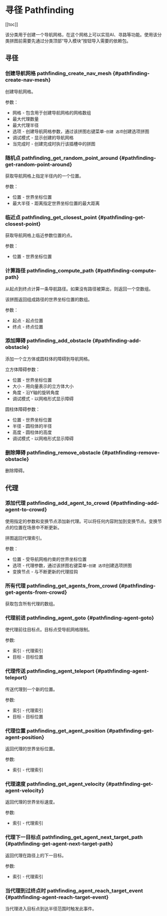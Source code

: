 # 寻径 Pathfinding

[[toc]]

该分类用于创建一个导航网格，在这个网格上可以实现AI、寻路等功能。使用该分类拼图前需要先通过分类顶部“导入模块”按钮导入需要的依赖包。

## 寻径

### 创建导航网格 pathfinding_create_nav_mesh {#pathfinding-create-nav-mesh}

创建导航网格。

参数：
- 网格 - 包含用于创建导航网格的网格数组
- 最大代理数量
- 最大代理半径
- 选项 - 创建导航网格参数，通过该拼图右键菜单-`创建 选项`创建选项拼图
- 调试模式 - 显示创建的导航网格
- 当完成时 - 创建完成时执行该插槽中的拼图

### 随机点 pathfinding_get_random_point_around {#pathfinding-get-random-point-around}

获取导航网格上指定半径内的一个位置。

参数：
- 位置 - 世界坐标位置
- 最大半径 - 距离指定世界坐标位置的最大距离

### 临近点 pathfinding_get_closest_point {#pathfinding-get-closest-point}

获取导航网格上临近参数位置的点。

参数：
- 位置 - 世界坐标位置

### 计算路径 pathfinding_compute_path {#pathfinding-compute-path}

从起点到终点计算一条导航路径。如果没有路径被算出，则返回一个空数组。

该拼图返回组成路径的世界坐标位置的数组。

参数：
- 起点 - 起点位置
- 终点 - 终点位置

### 添加障碍 pathfinding_add_obstacle {#pathfinding-add-obstacle}

添加一个立方体或圆柱体的障碍到导航网格。

立方体障碍参数：
- 位置 - 世界坐标位置
- 大小 - 用向量表示的立方体大小
- 角度 - 沿Y轴的旋转角度
- 调试模式 - 以网格形式显示障碍

圆柱体障碍参数：
- 位置 - 世界坐标位置
- 半径 - 圆柱体的半径
- 高度 - 圆柱体的高度
- 调试模式 - 以网格形式显示障碍

### 删除障碍 pathfinding_remove_obstacle {#pathfinding-remove-obstacle}

删除障碍。

## 代理

### 添加代理 pathfinding_add_agent_to_crowd {#pathfinding-add-agent-to-crowd}

使用指定的参数和变换节点添加新代理。可以将任何内容附加到变换节点。变换节点的位置在场景中不断更新。

拼图返回代理索引。

参数：
- 位置 - 受导航网格约束的世界坐标位置
- 选项 - 代理参数，通过该拼图右键菜单-`创建 选项`创建选项拼图
- 变换节点 - 与不断更新的代理挂钩

### 所有代理 pathfinding_get_agents_from_crowd {#pathfinding-get-agents-from-crowd}

获取包含所有代理的数组。

### 代理前进 pathfinding_agent_goto {#pathfinding-agent-goto}

使代理前往目标点。目标点受导航网格限制。

参数:
- 索引 - 代理索引
- 目标 - 目标位置

### 代理传送 pathfinding_agent_teleport {#pathfinding-agent-teleport}

传送代理到一个新的位置。

参数:
- 索引 - 代理索引
- 目标 - 目标位置

### 代理位置 pathfinding_get_agent_position {#pathfinding-get-agent-position}

返回代理的世界坐标位置。

参数: 
- 索引 - 代理索引

### 代理速度 pathfinding_get_agent_velocity {#pathfinding-get-agent-velocity}

返回代理的世界坐标速度。

参数: 
- 索引 - 代理索引

### 代理下一目标点 pathfinding_get_agent_next_target_path {#pathfinding-get-agent-next-target-path}

返回代理在路径上的下一目标。

参数: 
- 索引 - 代理索引

### 当代理到过终点时 pathfinding_agent_reach_target_event {#pathfinding-agent-reach-target-event}

当代理进入目标点到达半径范围时触发此事件。
